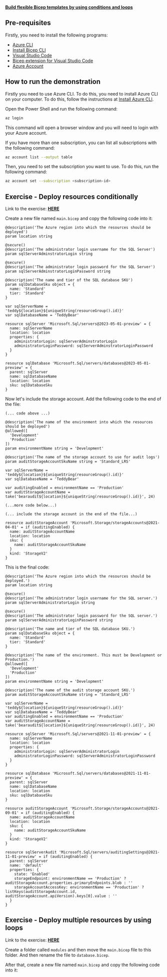 **[Build flexible Bicep templates by using conditions and loops](https://learn.microsoft.com/en-us/training/modules/build-flexible-bicep-templates-conditions-loops/)**

## Pre-requisites

Firstly, you need to install the following programs:

- [Azure CLI](https://docs.microsoft.com/en-us/cli/azure/install-azure-cli?view=azure-cli-latest)
- [Install Bicep CLI](https://learn.microsoft.com/en-us/azure/azure-resource-manager/bicep/bicep-cli)
- [Visual Studio Code](https://code.visualstudio.com/)
- [Bicep extension for Visual Studio Code](https://marketplace.visualstudio.com/items?itemName=ms-azuretools.vscode-bicep)
- [Azure Account](https://azure.microsoft.com/en-us/free/)

## How to run the demonstration

Firstly you need to use Azure CLI. To do this, you need to install Azure CLI on your computer. To do this, follow the instructions at [Install Azure CLI](https://docs.microsoft.com/en-us/cli/azure/install-azure-cli?view=azure-cli-latest).

Open the Power Shell and run the following command:

```bash
az login
```

This command will open a browser window and you will need to login with your Azure account.

If you have more than one subscription, you can list all subscriptions with the following command:

```bash
az account list --output table
```

Then, you need to set the subscription you want to use. To do this, run the following command:

```bash
az account set --subscription <subscription-id>
```

## Exercise - Deploy resources conditionally

Link to the exercise: **[HERE](https://learn.microsoft.com/pt-br/training/modules/build-flexible-bicep-templates-conditions-loops/3-exercise-conditions?pivots=cli)**

Create a new file named `main.bicep` and copy the following code into it:

```bicep
@description('The Azure region into which the resources should be deployed')
param location string

@secure()
@description('The administrator login username for the SQL Server')
param sqlServerAdminstratorLogin string

@secure()
@description('The administrator login password for the SQL Server')
param sqlServerAdminstratorLoginPassword string

@description('The name and tier of the SQL database SKU')
param sqlDatabaseSku object = {
  name: 'Standard'
  tier: 'Standard'
}

var sqlServerName = 'teddy${location}${uniqueString(resourceGroup().id)}'
var sqlDatabaseName = 'TeddyBear'

resource sqlServer 'Microsoft.Sql/servers@2023-05-01-preview' = {
  name: sqlServerName
  location: location
  properties: {
    administratorLogin: sqlServerAdminstratorLogin
    administratorLoginPassword: sqlServerAdminstratorLoginPassword
  }
}

resource sqlDatabase 'Microsoft.Sql/servers/databases@2023-05-01-preview' = {
  parent: sqlServer
  name: sqlDatabaseName
  location: location
  sku: sqlDatabaseSku
}
```

Now let's include the storage account. Add the following code to the end of the file:

```bicep
(... code above ...)

@description('The name of the environment into which the resources should be deployed')
@allowed([
  'Development'
  'Production'
])
param environmentName string = 'Development'

@description('The name of the storage account to use for audit logs')
param auditStorageAccountSkuName string = 'Standard_LRS'

var sqlServerName = 'teddy${location}${uniqueString(resourceGroup().id)}'
var sqlDatabaseName = 'TeddyBear'

var auditingEnabled = environmentName == 'Production'
var auditStorageAccountName = take('bearaudit${location}${uniqueString(resourceGroup().id)}', 24)

(...more code below...)

(... include the storage account in the end of the file...)

resource auditStorageAccount 'Microsoft.Storage/storageAccounts@2021-04-01' = if (auditingEnabled) {
  name: auditStorageAccountName
  location: location
  sku: {
    name: auditStorageAccountSkuName
  }
  kind: 'StorageV2'
}
```

This is the final code:

```bicep
@description('The Azure region into which the resources should be deployed.')
param location string

@secure()
@description('The administrator login username for the SQL server.')
param sqlServerAdministratorLogin string

@secure()
@description('The administrator login password for the SQL server.')
param sqlServerAdministratorLoginPassword string

@description('The name and tier of the SQL database SKU.')
param sqlDatabaseSku object = {
  name: 'Standard'
  tier: 'Standard'
}

@description('The name of the environment. This must be Development or Production.')
@allowed([
  'Development'
  'Production'
])
param environmentName string = 'Development'

@description('The name of the audit storage account SKU.')
param auditStorageAccountSkuName string = 'Standard_LRS'

var sqlServerName = 'teddy${location}${uniqueString(resourceGroup().id)}'
var sqlDatabaseName = 'TeddyBear'
var auditingEnabled = environmentName == 'Production'
var auditStorageAccountName = take('bearaudit${location}${uniqueString(resourceGroup().id)}', 24)

resource sqlServer 'Microsoft.Sql/servers@2021-11-01-preview' = {
  name: sqlServerName
  location: location
  properties: {
    administratorLogin: sqlServerAdministratorLogin
    administratorLoginPassword: sqlServerAdministratorLoginPassword
  }
}

resource sqlDatabase 'Microsoft.Sql/servers/databases@2021-11-01-preview' = {
  parent: sqlServer
  name: sqlDatabaseName
  location: location
  sku: sqlDatabaseSku
}

resource auditStorageAccount 'Microsoft.Storage/storageAccounts@2021-09-01' = if (auditingEnabled) {
  name: auditStorageAccountName
  location: location
  sku: {
    name: auditStorageAccountSkuName
  }
  kind: 'StorageV2'  
}

resource sqlServerAudit 'Microsoft.Sql/servers/auditingSettings@2021-11-01-preview' = if (auditingEnabled) {
  parent: sqlServer
  name: 'default'
  properties: {
    state: 'Enabled'
    storageEndpoint: environmentName == 'Production' ? auditStorageAccount.properties.primaryEndpoints.blob : ''
    storageAccountAccessKey: environmentName == 'Production' ? listKeys(auditStorageAccount.id, auditStorageAccount.apiVersion).keys[0].value : ''
  }
}
```

## Exercise - Deploy multiple resources by using loops

Link to the exercise: **[HERE](https://learn.microsoft.com/en-us/training/modules/build-flexible-bicep-templates-conditions-loops/5-exercise-loops?pivots=powershell)**

Create a folder called `modules` and then move the `main.bicep` file to this folder. And then rename the file to `database.bicep`.

After that, create a new file named `main.bicep` and copy the following code into it:


```bicep
```

